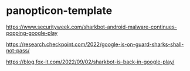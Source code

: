 # panopticon-template

https://www.securityweek.com/sharkbot-android-malware-continues-popping-google-play

https://research.checkpoint.com/2022/google-is-on-guard-sharks-shall-not-pass/

https://blog.fox-it.com/2022/09/02/sharkbot-is-back-in-google-play/
